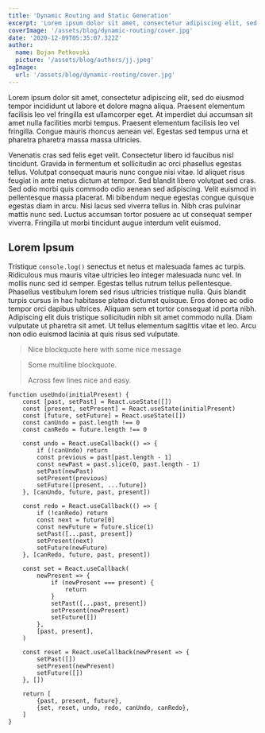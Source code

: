 ```yaml
---
title: 'Dynamic Routing and Static Generation'
excerpt: 'Lorem ipsum dolor sit amet, consectetur adipiscing elit, sed do eiusmod tempor incididunt ut labore et dolore magna aliqua. Praesent elementum facilisis leo vel fringilla est ullamcorper eget. At imperdiet dui accumsan sit amet nulla facilities morbi tempus.'
coverImage: '/assets/blog/dynamic-routing/cover.jpg'
date: '2020-12-09T05:35:07.322Z'
author:
  name: Bojan Petkovski
  picture: '/assets/blog/authors/jj.jpeg'
ogImage:
  url: '/assets/blog/dynamic-routing/cover.jpg'
---
```


Lorem ipsum dolor sit amet, consectetur adipiscing elit, sed do eiusmod tempor incididunt ut labore et dolore magna aliqua. Praesent elementum facilisis leo vel fringilla est ullamcorper eget. At imperdiet dui accumsan sit amet nulla facilities morbi tempus. Praesent elementum facilisis leo vel fringilla. Congue mauris rhoncus aenean vel. Egestas sed tempus urna et pharetra pharetra massa massa ultricies.

Venenatis cras sed felis eget velit. Consectetur libero id faucibus nisl tincidunt. Gravida in fermentum et sollicitudin ac orci phasellus egestas tellus. Volutpat consequat mauris nunc congue nisi vitae. Id aliquet risus feugiat in ante metus dictum at tempor. Sed blandit libero volutpat sed cras. Sed odio morbi quis commodo odio aenean sed adipiscing. Velit euismod in pellentesque massa placerat. Mi bibendum neque egestas congue quisque egestas diam in arcu. Nisi lacus sed viverra tellus in. Nibh cras pulvinar mattis nunc sed. Luctus accumsan tortor posuere ac ut consequat semper viverra. Fringilla ut morbi tincidunt augue interdum velit euismod.

## Lorem Ipsum

Tristique `console.log()` senectus et netus et malesuada fames ac turpis. Ridiculous mus mauris vitae ultricies leo integer malesuada nunc vel. In mollis nunc sed id semper. Egestas tellus rutrum tellus pellentesque. Phasellus vestibulum lorem sed risus ultricies tristique nulla. Quis blandit turpis cursus in hac habitasse platea dictumst quisque. Eros donec ac odio tempor orci dapibus ultrices. Aliquam sem et tortor consequat id porta nibh. Adipiscing elit duis tristique sollicitudin nibh sit amet commodo nulla. Diam vulputate ut pharetra sit amet. Ut tellus elementum sagittis vitae et leo. Arcu non odio euismod lacinia at quis risus sed vulputate.

> Nice blockquote here with some nice message

> Some multiline blockquote.
> 
> Across few lines nice and easy.

```javascript[class="line-numbers"]
function useUndo(initialPresent) {
    const [past, setPast] = React.useState([])
    const [present, setPresent] = React.useState(initialPresent)
    const [future, setFuture] = React.useState([])
    const canUndo = past.length !== 0
    const canRedo = future.length !== 0
    
    const undo = React.useCallback(() => {
        if (!canUndo) return
        const previous = past[past.length - 1]
        const newPast = past.slice(0, past.length - 1)
        setPast(newPast)
        setPresent(previous)
        setFuture([present, ...future])
    }, [canUndo, future, past, present])
    
    const redo = React.useCallback(() => {
        if (!canRedo) return
        const next = future[0]
        const newFuture = future.slice(1)
        setPast([...past, present])
        setPresent(next)
        setFuture(newFuture)
    }, [canRedo, future, past, present])
    
    const set = React.useCallback(
        newPresent => {
            if (newPresent === present) {
                return
            }
            setPast([...past, present])
            setPresent(newPresent)
            setFuture([])
        },
        [past, present],
    )
    
    const reset = React.useCallback(newPresent => {
        setPast([])
        setPresent(newPresent)
        setFuture([])
    }, [])
    
    return [
        {past, present, future},
        {set, reset, undo, redo, canUndo, canRedo},
    ]
}
```
